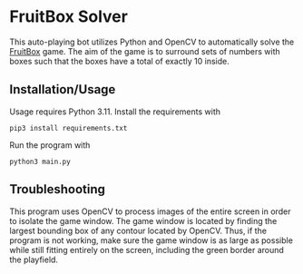 # FruitBox Solver

This auto-playing bot utilizes Python and OpenCV to automatically solve the [FruitBox](https://en.gamesaien.com/game/fruit_box/) game. The aim of the game is to surround sets of numbers with boxes such that the boxes have a total of exactly 10 inside.

## Installation/Usage

Usage requires Python 3.11. Install the requirements with

```
pip3 install requirements.txt
```

Run the program with

```
python3 main.py
```

## Troubleshooting

This program uses OpenCV to process images of the entire screen in order to isolate the game window. The game window is located by finding the largest bounding box of any contour located by OpenCV. Thus, if the program is not working, make sure the game window is as large as possible while still fitting entirely on the screen, including the green border around the playfield.
